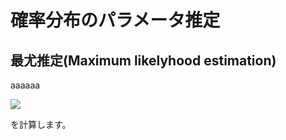# 確率分布のパラメータ推定

## 最尤推定(Maximum likelyhood estimation)

aaaaaa

<img src="https://latex.codecogs.com/gif.latex?X[n]&space;=&space;\sum_{k=0}^{N-1}x[k]\exp({-j\frac{2&space;\pi&space;nk}{N}})"/>

を計算します。
